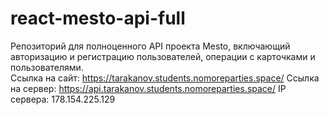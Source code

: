 # react-mesto-api-full
Репозиторий для полноценного API проекта Mesto, включающий авторизацию и регистрацию пользователей, операции с карточками и пользователями.  
Ссылка на сайт: https://tarakanov.students.nomoreparties.space/
Ссылка на сервер: https://api.tarakanov.students.nomoreparties.space/
IP сервера: 178.154.225.129

